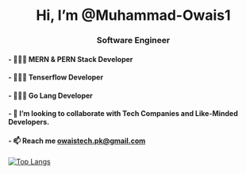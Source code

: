 <div align="center">
  <h1>Hi, I’m @Muhammad-Owais1</h1>
</div>

<div align="center">
  <h3>Software Engineer</h3>
</div>

<h4>- 👨🏻‍💻 MERN & PERN Stack Developer</h4>
<h4>- 👨🏻‍💻 Tenserflow Developer</h4>
<h4>- 👨🏻‍💻 Go Lang Developer</h4>
<h4>- 💞️ I’m looking to collaborate with Tech Companies and Like-Minded Developers.</h4>
<h4>- 📫 Reach me <a href="mailto:owaistech.pk@gmail.com">owaistech.pk@gmail.com</a></h4>

[![Top Langs](https://github-readme-stats.vercel.app/api/top-langs/?username=Muhammad-Owais1&layout=compact&theme=radical)](https://github.com/anuraghazra/github-readme-stats)
<!---
Muhammad-Owais1/Muhammad-Owais1 is a ✨ special ✨ repository because its `README.md` (this file) appears on your GitHub profile.
You can click the Preview link to take a look at your changes.
--->
